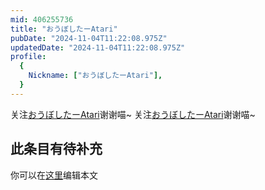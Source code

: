 ```yaml
---
mid: 406255736
title: "おうぼしたーAtari"
pubDate: "2024-11-04T11:22:08.975Z"
updatedDate: "2024-11-04T11:22:08.975Z"
profile:
  {
    Nickname: ["おうぼしたーAtari"],
  }
---
```


关注[おうぼしたーAtari](https://space.bilibili.com/406255736)谢谢喵~ 关注[おうぼしたーAtari](https://space.bilibili.com/406255736)谢谢喵~

## 此条目有待补充
你可以在[这里](https://github.com/Yuhanawa/VTuber.ICU/edit/master/src/content/v/おうぼしたーAtari/index.md)编辑本文
